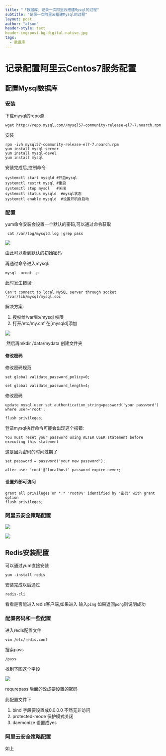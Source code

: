 ```yaml
---
title: "「数据库」记录一次阿里云搭建Mysql的过程"
subtitle: "记录一次阿里云搭建Mysql的过程"
layout: post
author: "afsun"
header-style: text
header-img:post-bg-digital-native.jpg
tags:
  - 数据库
---
```

# 记录配置阿里云Centos7服务配置

## 配置Mysql数据库

### 安装

下载mysql的repo源

```shell
wget http://repo.mysql.com//mysql57-community-release-el7-7.noarch.rpm
```

安装

```shell
rpm -ivh mysql57-community-release-el7-7.noarch.rpm
yum install mysql-server
yum install mysql-devel
yum install mysql
```

安装完成后,控制命令

```shell
systemctl start mysqld #开启mysql
systemctl restrt mysql #重启
systemctl stop mysql   #关闭
systemctl status mysqld  #mysql状态
systemctl enable mysqld  #设置开机自启动
```

### 配置

yum命令安装会设置一个默认的密码,可以通过命令获取

```shell
 cat /var/log/mysqld.log |grep pass
```

![](https://tuchuansun.oss-cn-hangzhou.aliyuncs.com/20190908134017.png)

由此可以看到默认的初始密码

再通过命令进入mysql:

```
mysql -uroot -p 
```

此时发生错误:

`Can't connect to local MySQL server through socket '/var/lib/mysql/mysql.soc`

解决方案:

1. 授权给/var/lib/mysql 权限
2. 打开/etc/my.cnf 在[mysqld]添加

![](https://tuchuansun.oss-cn-hangzhou.aliyuncs.com/20190908140400.png)

​		然后再mkdir /data/mydata 创建文件夹

#### 修改密码

修改密码规范

```mysql
set global validate_password_policy=0; 

set global validate_password_length=4;
```

修改密码

```mysql
update mysql.user set authentication_string=password('your password') where user='root';

flush privileges;
```

登录mysql执行命令可能会出现这个报错:

 `You must reset your password using ALTER USER statement before executing this statement`

这是因为密码的时间过期了

```mysql
set password = password('your new password');

alter user 'root'@'localhost' password expire never;
```

#### 设置外部可访问

```mysql
grant all privileges on *.* 'root@%' identified by '密码' with grant option
flush privileges;
```

### 阿里云安全策略配置

![](https://tuchuansun.oss-cn-hangzhou.aliyuncs.com/20190908141630.png)

![](https://tuchuansun.oss-cn-hangzhou.aliyuncs.com/20190908141719.png)

## Redis安装配置

可以通过yum直接安装

```shell
yum -install redis
```

安装完成以后通过 

```shell
redis-cli 
```

看看是否能进入redis客户端,如果进入 输入`ping` 如果返回`pong`则说明成功

### 配置密码和一些配置

进入redis配置文件

```shell
vim /etc/redis.conf
```

搜索pass

```shell
/pass
```

找到下图这个字段

![](https://tuchuansun.oss-cn-hangzhou.aliyuncs.com/20190908142310.png)

requrepass 后面的改成要设置的密码

此配置文件下

1. bind 字段要设置成0.0.0.0 不然无非访问
2. protected-mode 保护模式关闭
3. daemonize 设置成yes 

### 阿里云安全策略配置

如上

